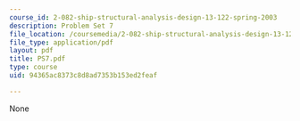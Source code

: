 ```yaml
---
course_id: 2-082-ship-structural-analysis-design-13-122-spring-2003
description: Problem Set 7
file_location: /coursemedia/2-082-ship-structural-analysis-design-13-122-spring-2003/94365ac8373c8d8ad7353b153ed2feaf_PS7.pdf
file_type: application/pdf
layout: pdf
title: PS7.pdf
type: course
uid: 94365ac8373c8d8ad7353b153ed2feaf

---
```

None